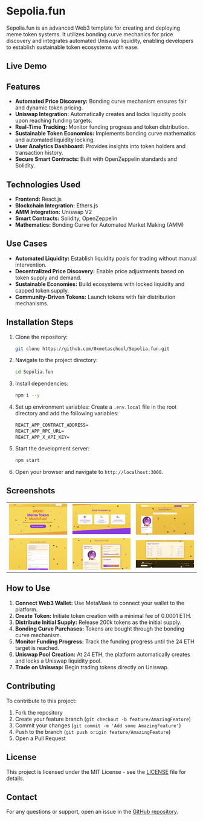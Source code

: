 # Sepolia.fun

Sepolia.fun is an advanced Web3 template for creating and deploying meme token systems. It utilizes bonding curve mechanics for price discovery and integrates automated Uniswap liquidity, enabling developers to establish sustainable token ecosystems with ease.

## Live Demo


## Features

- **Automated Price Discovery:** Bonding curve mechanism ensures fair and dynamic token pricing.
- **Uniswap Integration:** Automatically creates and locks liquidity pools upon reaching funding targets.
- **Real-Time Tracking:** Monitor funding progress and token distribution.
- **Sustainable Token Economics:** Implements bonding curve mathematics and automated liquidity locking.
- **User Analytics Dashboard:** Provides insights into token holders and transaction history.
- **Secure Smart Contracts:** Built with OpenZeppelin standards and Solidity.

## Technologies Used

- **Frontend:** React.js
- **Blockchain Integration:** Ethers.js
- **AMM Integration:** Uniswap V2
- **Smart Contracts:** Solidity, OpenZeppelin
- **Mathematics:** Bonding Curve for Automated Market Making (AMM)

## Use Cases

- **Automated Liquidity:** Establish liquidity pools for trading without manual intervention.
- **Decentralized Price Discovery:** Enable price adjustments based on token supply and demand.
- **Sustainable Economies:** Build ecosystems with locked liquidity and capped token supply.
- **Community-Driven Tokens:** Launch tokens with fair distribution mechanisms.

## Installation Steps

1. Clone the repository:
    ```bash
    git clone https://github.com/0xmetaschool/Sepolia.fun.git
    ```

2. Navigate to the project directory:
    ```bash
    cd Sepolia.fun
    ```

3. Install dependencies:
    ```bash
    npm i --y
    ```

4. Set up environment variables:
    Create a `.env.local` file in the root directory and add the following variables:
    ```env
    REACT_APP_CONTRACT_ADDRESS=
    REACT_APP_RPC_URL=
    REACT_APP_X_API_KEY=
    ```

5. Start the development server:
    ```bash
    npm start
    ```

6. Open your browser and navigate to `http://localhost:3000`.








## Screenshots
<table>
  <tr>
    <td><img src="https://github.com/0xmetaschool/Sepolia.fun/blob/main/public/Sepolia.fun-web3-template-Landing-Page.png" alt="Screenshot 4" width="400"></td>
    <td><img src="https://github.com/0xmetaschool/Sepolia.fun/blob/main/public/Sepolia.fun-web3-template-Landing-features.png" alt="Screenshot 1" width="400"></td>
    <td><img src="https://github.com/0xmetaschool/Sepolia.fun/blob/main/public/Sepolia.fun-web3-template-Explorer.png" alt="Screenshot 2" width="400"></td>
  </tr>

<tr>
    <td><img src="https://github.com/0xmetaschool/Sepolia.fun/blob/main/public/Sepolia.fun-web3-template-Create-Meme-coin.png" alt="Screenshot 4" width="400"></td>
    <td><img src="https://github.com/0xmetaschool/Sepolia.fun/blob/main/public/Sepolia.fun-web3-template-Coin-info.png" alt="Screenshot 1" width="400"></td>
    <td><img src="https://github.com/0xmetaschool/Sepolia.fun/blob/main/public/Sepolia.fun-web3-template-Coin-info1.png" alt="Screenshot 2" width="400"></td>
  </tr>
</table>




## How to Use

1. **Connect Web3 Wallet:** Use MetaMask to connect your wallet to the platform.
2. **Create Token:** Initiate token creation with a minimal fee of 0.0001 ETH.
3. **Distribute Initial Supply:** Release 200k tokens as the initial supply.
4. **Bonding Curve Purchases:** Tokens are bought through the bonding curve mechanism.
5. **Monitor Funding Progress:** Track the funding progress until the 24 ETH target is reached.
6. **Uniswap Pool Creation:** At 24 ETH, the platform automatically creates and locks a Uniswap liquidity pool.
7. **Trade on Uniswap:** Begin trading tokens directly on Uniswap.

## Contributing

To contribute to this project:

1. Fork the repository
2. Create your feature branch (`git checkout -b feature/AmazingFeature`)
3. Commit your changes (`git commit -m 'Add some AmazingFeature'`)
4. Push to the branch (`git push origin feature/AmazingFeature`)
5. Open a Pull Request

## License

This project is licensed under the MIT License - see the [LICENSE](LICENSE) file for details.

## Contact

For any questions or support, open an issue in the [GitHub repository](https://github.com/0xmetaschool/Sepolia.fun/issues).

